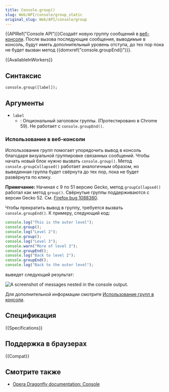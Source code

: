 ```yaml
---
title: Console.group()
slug: Web/API/console/group_static
original_slug: Web/API/console/group
---
```


{{APIRef("Console API")}}Создаёт новую группу сообщений в [веб-консоли](/ru/docs/Tools/Web_Console). После вызова последующие сообщения, выводимые в консоль, будут иметь дополнительный уровень отступа, до тех пор пока не будет вызван метод {{domxref("console.groupEnd()")}}.

{{AvailableInWorkers}}

## Синтаксис

```
console.group([label]);
```

## Аргументы

- `label`
  - : Опциональный заголовок группы. (Протестировано в Chrome 59). Не работает с `console.groupEnd()`.

### Использование в веб-консоли

Использование групп помогает упорядочить вывод в консоль благодаря визуальной группировке связанных сообщений. Чтобы начать новый блок нужно вызвать `console.group()`. Метод `console.groupCollapsed()` работает аналогичным образом, но выведенная группа будет свёрнута до тех пор, пока не будет развёрнута по клику.

**Примечание:** Начиная с 9 по 51 версию Gecko, метод `groupCollapsed()` работал как метод `group()`. Свёрнутые группы поддерживаются с версии Gecko 52. См. [Firefox bug 1088360](https://bugzil.la/1088360).

Чтобы прекратить вывод в группу, требуется вызвать `console.groupEnd()`. К примеру, следующий код:

```js
console.log("This is the outer level");
console.group();
console.log("Level 2");
console.group();
console.log("Level 3");
console.warn("More of level 3");
console.groupEnd();
console.log("Back to level 2");
console.groupEnd();
console.log("Back to the outer level");
```

выведет следующий результат:

![A screenshot of messages nested in the console output.](/@api/deki/files/6082/=nesting.png)

Для дополнительной информации смотрите [Использование групп в консоли](/ru/docs/Web/API/console#Using_groups_in_the_console).

## Спецификация

{{Specifications}}

## Поддержка в браузерах

{{Compat}}

## Смотрите также

- [Opera Dragonfly documentation: Console](http://www.opera.com/dragonfly/documentation/console/)
